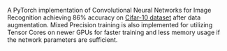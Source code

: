 A PyTorch implementation of Convolutional Neural Networks for Image Recognition achieving 86% accuracy on [Cifar-10 dataset](https://www.cs.toronto.edu/~kriz/cifar.html) after data augmentation. Mixed Precision training is also implemented for utilizing Tensor Cores on newer GPUs for faster training and less memory usage if the network parameters are sufficient.
